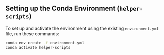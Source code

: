 ## Setting up the Conda Environment (`helper-scripts`)

To set up and activate the environment using the existing `environment.yml` file, run these commands:

```bash
conda env create -f environment.yml
conda activate helper-scripts
